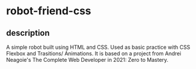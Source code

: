 # robot-friend-css

## description

A simple robot built using HTML and CSS. Used as basic practice with CSS Flexbox and Trasitions/
Animations. It is based on a project from Andrei Neagoie's The Complete Web Developer in 2021: Zero to Mastery.

